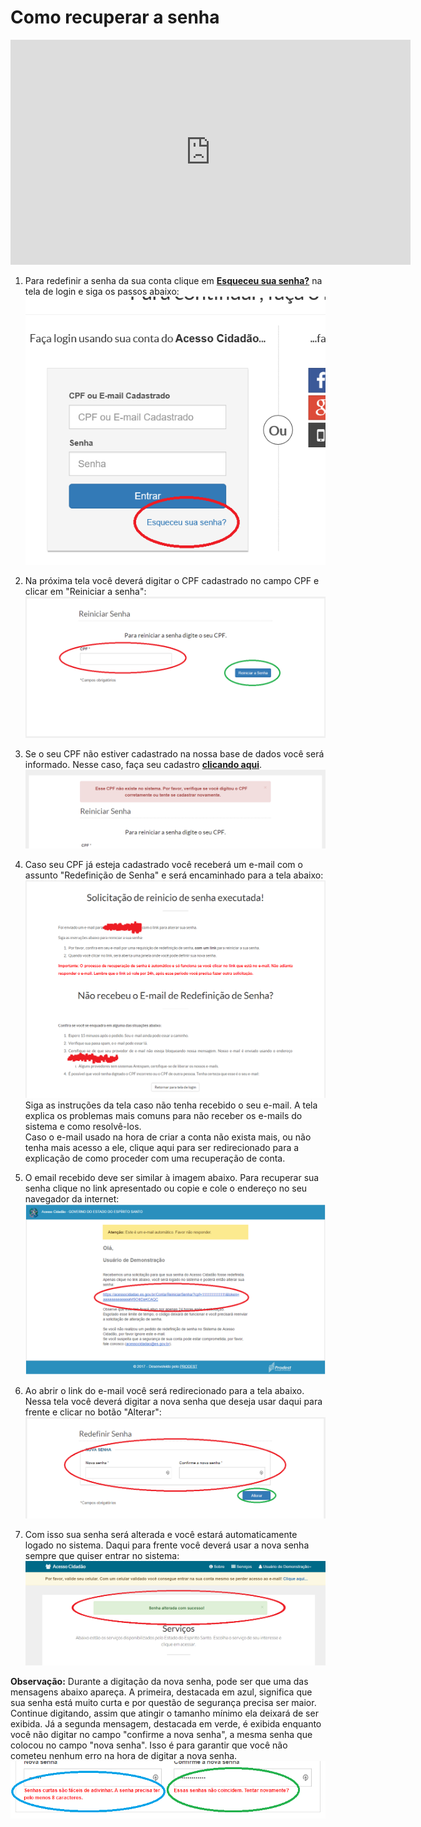 # Como recuperar a senha

<div class="video">
	<iframe width="640" height="360" src="https://player.vimeo.com/video/275083014" frameborder="0" gesture="media" allow="encrypted-media" allowfullscreen>
	</iframe>
</div>

1) Para redefinir a senha da sua conta clique em **[Esqueceu sua senha?](https://acessocidadao.es.gov.br/Conta/SolicitarReinicioSenha)** na tela de login e siga os passos abaixo:  
!["Esqueceu sua senha?"](../_images//Recuperar1.png)  

2) Na próxima tela você deverá digitar o CPF cadastrado no campo CPF e clicar em "Reiniciar a senha":  
!["Digite seu CPF"](../_images/Recuperar2.png)  

3) Se o seu CPF não estiver cadastrado na nossa base de dados você será informado. Nesse caso, faça seu cadastro **[clicando aqui](https://acessocidadao.es.gov.br/Conta/Criar)**.  
!["CPF não cadastrado"](../_images/Recuperar3.png)  

4) Caso seu CPF já esteja cadastrado você receberá um e-mail com o assunto "Redefinição de Senha" e será encaminhado para a tela abaixo:  
!["E-mail enviado"](../_images/Recuperar4.png)  
Siga as instruções da tela caso não tenha recebido o seu e-mail. A tela explica os problemas mais comuns para não receber os e-mails do sistema e como resolvê-los.  
Caso o e-mail usado na hora de criar a conta não exista mais, ou não tenha mais acesso a ele, clique aqui para ser redirecionado para a explicação de como proceder com 
uma recuperação de conta.  

5) O email recebido deve ser similar à imagem abaixo. Para recuperar sua senha clique no link apresentado ou copie e cole o endereço no seu navegador da internet:  
!["E-mail para reiniciar senha"](../_images/Recuperar5.png)  

6) Ao abrir o link do e-mail você será redirecionado para a tela abaixo. Nessa tela você deverá digitar a nova senha que deseja usar daqui para frente e clicar no botão "Alterar":  
!["Redefinir senha"](../_images/Recuperar6.png)  

7) Com isso sua senha será alterada e você estará automaticamente logado no sistema. Daqui para frente você deverá usar a nova senha sempre que quiser entrar no sistema:  
!["Senha alterada"](../_images/Recuperar7.png)  

**Observação:** Durante a digitação da nova senha, pode ser que uma das mensagens abaixo apareça. 
A primeira, destacada em azul, significa que sua senha está muito curta e por questão de segurança precisa ser maior. 
Continue digitando, assim que atingir o tamanho mínimo ela deixará de ser exibida. 
Já a segunda mensagem, destacada em verde, é exibida enquanto você não digitar no campo "confirme a nova senha", a mesma senha que colocou no campo "nova senha". 
Isso é para garantir que você não cometeu nenhum erro na hora de digitar a nova senha.  
!["Mensagem na hora de trocar a senha."](../_images/Recuperar8.png)  
